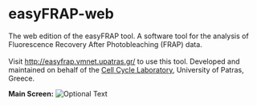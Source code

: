 # easyFRAP-web
The web edition of the easyFRAP tool. A software tool for the analysis of Fluorescence Recovery After Photobleaching (FRAP) data.
</br> </br> Visit http://easyfrap.vmnet.upatras.gr/ to use this tool. Developed and maintained on behalf of the <a href="http://ccl.med.upatras.gr/" target="_blank">Cell Cycle Laboratory</a>, University of Patras, Greece.

<strong>Main Screen:</strong>
![Optional Text](../master/easyFRAP-web/easyfrap_screenshot.png)

